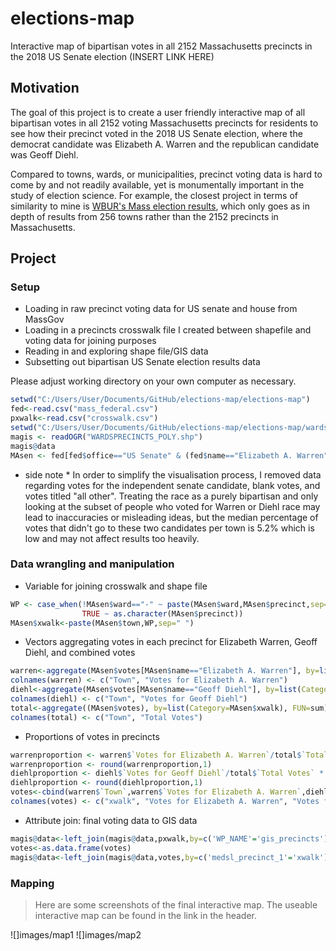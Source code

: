 # elections-map
  Interactive map of bipartisan votes in all 2152 Massachusetts precincts in the 2018 US Senate election
  (INSERT LINK HERE)

 ## Motivation
 The goal of this project is to create a user friendly interactive map of all bipartisan votes in all 2152 voting Massachusetts precincts for residents to see how their precinct voted in the 2018 US Senate election, where the democrat candidate was Elizabeth A. Warren and the republican candidate was Geoff Diehl. 
 
 Compared to towns, wards, or municipalities, precinct voting data is hard to come by and not readily available, yet is monumentally important in the study of election science. For example, the closest project in terms of similarity to mine is [WBUR's Mass election results](https://www.wbur.org/politicker/2016/11/08/massachusetts-election-map), which only goes as in depth of results from 256 towns rather than the 2152 precincts in Massachusetts. 

## Project
### Setup
- Loading in raw precinct voting data for US senate and house from MassGov
- Loading in a precincts crosswalk file I created between shapefile and voting data for joining purposes
- Reading in and exploring shape file/GIS data
- Subsetting out bipartisan US Senate election results data

Please adjust working directory on your own computer as necessary.

```r
setwd("C:/Users/User/Documents/GitHub/elections-map/elections-map")
fed<-read.csv("mass_federal.csv")
pxwalk<-read.csv("crosswalk.csv")
setwd("C:/Users/User/Documents/GitHub/elections-map/elections-map/wardsprecincts_poly")
magis <- readOGR("WARDSPRECINCTS_POLY.shp")
magis@data
MAsen <- fed[fed$office=="US Senate" & (fed$name=="Elizabeth A. Warren" | fed$name=="Geoff Diehl"),]
```
* side note * In order to simplify the visualisation process, I removed data regarding votes for the independent senate candidate, blank votes, and votes titled "all other". Treating the race as a purely bipartisan and only looking at the subset of people who voted for Warren or Diehl race may lead to inaccuracies or misleading ideas, but the median percentage of votes that didn't go to these two candidates per town is 5.2% which is low and may not affect results too heavily.

### Data wrangling and manipulation
- Variable for joining crosswalk and shape file
```r
WP <- case_when(!MAsen$ward=="-" ~ paste(MAsen$ward,MAsen$precinct,sep="-"),
                TRUE ~ as.character(MAsen$precinct))
MAsen$xwalk<-paste(MAsen$town,WP,sep=" ")
```
- Vectors aggregating votes in each precinct for Elizabeth Warren, Geoff Diehl, and combined votes
```r
warren<-aggregate(MAsen$votes[MAsen$name=="Elizabeth A. Warren"], by=list(Category=MAsen$xwalk[MAsen$name=="Elizabeth A. Warren"]), FUN=sum)
colnames(warren) <- c("Town", "Votes for Elizabeth A. Warren")
diehl<-aggregate(MAsen$votes[MAsen$name=="Geoff Diehl"], by=list(Category=MAsen$xwalk[MAsen$name=="Geoff Diehl"]), FUN=sum)
colnames(diehl) <- c("Town", "Votes for Geoff Diehl")
total<-aggregate((MAsen$votes), by=list(Category=MAsen$xwalk), FUN=sum)
colnames(total) <- c("Town", "Total Votes")
```
- Proportions of votes in precincts
```r
warrenproportion <- warren$`Votes for Elizabeth A. Warren`/total$`Total Votes` * 100
warrenproportion <- round(warrenproportion,1)
diehlproportion <- diehl$`Votes for Geoff Diehl`/total$`Total Votes` * 100
diehlproportion <- round(diehlproportion,1)
votes<-cbind(warren$`Town`,warren$`Votes for Elizabeth A. Warren`,diehl$`Votes for Geoff Diehl`,total$`Total Votes`, warrenproportion,diehlproportion)
colnames(votes) <- c("xwalk", "Votes for Elizabeth A. Warren", "Votes for Geoff Diehl", "Total Votes", "Percentage of Votes for Warren", "Percentage of Votes for Diehl")
```
- Attribute join: final voting data to GIS data
```r
magis@data<-left_join(magis@data,pxwalk,by=c('WP_NAME'='gis_precincts'))
votes<-as.data.frame(votes)
magis@data<-left_join(magis@data,votes,by=c('medsl_precinct_1'='xwalk'))
```

### Mapping
> Here are some screenshots of the final interactive map. The useable interactive map can be found in the link in the header.

![]images/map1
![]images/map2
